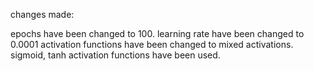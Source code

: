 changes made:

epochs have been changed to 100.
learning rate have been changed to 0.0001
activation functions have been changed to mixed activations.
sigmoid, tanh activation functions have been used.

